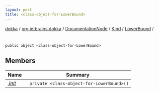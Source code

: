 ```yaml
---
layout: post
title: <class-object-for-LowerBound>
---
```

[dokka](../../../../../index.md) / [org.jetbrains.dokka](../../../../index.md) / [DocumentationNode](../../../index.md) / [Kind](../../index.md) / [LowerBound](../index.md) / [<class-object-for-LowerBound>](index.md)

# <class-object-for-LowerBound>

```
public object <class-object-for-LowerBound>
```
## Members
| Name | Summary |
|------|---------|
|[*.init*](_init_.md)|&nbsp;&nbsp;`private <class-object-for-LowerBound>()`<br>|

